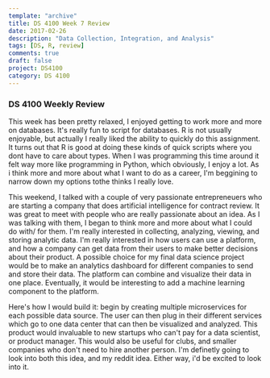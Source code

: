 ```yaml
---
template: "archive"
title: DS 4100 Week 7 Review
date: 2017-02-26
description: "Data Collection, Integration, and Analysis"
tags: [DS, R, review]
comments: true
draft: false
project: DS4100
category: DS 4100
---
```


### DS 4100 Weekly Review

This week has been pretty relaxed, I enjoyed getting to work more and more on databases. It's really fun to script for databases. R is not usually enjoyable, but actually I really liked the ability to quickly do this assignment. It turns out that R is good at doing these kinds of quick scripts where you dont have to care about types. When I was programming this time around it felt way more like programming in Python, which obviously, I enjoy a lot. As i think more and more about what I want to do as a career, I'm beggining to narrow down my options tothe thinks I really love.

This weekend, I talked with a couple of very passionate entrepreneuers who are starting a company that does artificial intelligence for contract review. It was great to meet with people who are really passionate about an idea. As I was talking with them, I began to think more and more about what I could do with/ for them. I'm really interested in collecting, analyzing, viewing, and storing analytic data. I'm really interested in how users can use a platform, and how a company can get data from their users to make better decisions about their product. A possible choice for my final data science project would be to make an analytics dashboard for different companies to send and store their data. The platform can combine and visualize their data in one place. Eventually, it would be interesting to add a machine learning component to the platform.

Here's how I would build it: begin by creating multiple microservices for each possible data source. The user can then plug in their different services which go to one data center that can then be visualized and analyzed. This product would invaluable to new startups who can't pay for a data scientist, or product manager. This would also be useful for clubs, and smaller companies who don't need to hire another person. I'm definetly going to look into both this idea, and my reddit idea. Either way, i'd be excited to look into it.